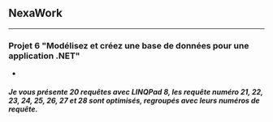 ## NexaWork
***
### Projet 6  "Modélisez et créez une base de données pour une application .NET"
*
##### Je vous présente 20 requêtes avec LINQPad 8, les requête numéro 21, 22, 23, 24, 25, 26, 27 et 28 sont optimisés, regroupés avec leurs numéros de requête. 

